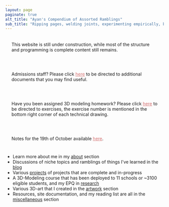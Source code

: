 ```yaml
---
layout: page
paginate: true
alt_title: "Ayan's Compendium of Assorted Ramblings"
sub_title: "Ripping pages, welding joints, experimenting empirically, burning electronics, and tuning PIDs."
---
```


<style>
  .content-container {
    border-radius: 10px; /* Add rounded corners to the container */
    padding: 20px; /* Add padding to the container */
    margin-bottom: 20px; /* Add bottom margin to create space between container and text below */
    background-size: cover;
    background-repeat: no-repeat;
    background-attachment: fixed; /* Optional, for a fixed background */
  }
  
  .content-container a {
    color: #D37070; /* Change the color of hyperlinks */
    text-decoration: underline; /* Add underline to hyperlinks */
  }
</style>
<div class="content-container" data-bg-image="assets/images/chevron2.png">
  This website is still under construction, while most of the structure and programming is complete content still remains.
</div>

<div class="content-container" data-bg-image="assets/images/chevron2.png">
  Admissions staff? Please click <a href="/admissions/">here</a> to be directed to additional documents that you may find useful.
</div>

<div class="content-container" data-bg-image="assets/images/chevron2.png">
  Have you been assigned 3D modeling homework? Please click <a href="/3d-exercises/">here</a> to be directed to exercises, the exercise number is mentioned in the bottom right corner of each technical drawing.
</div>

<div class="content-container" data-bg-image="assets/images/chevron2.png">
  Notes for the 19th of October available <a href="/19102023/">here</a>.
</div>

- Learn more about me in my <a href="/about/">about</a> section
- Discussions of niche topics and ramblings of things I've learned in the <a href="/blog/">blog</a>
- Various <a href="/projects/">projects</a> of projects that are complete and in-progress
- A 3D-Modeling course that has been deployed to 11 schools or ~3100 eligible students, and my EPQ in <a href="/research/">research</a>
- Various 3D-art that I created in the <a href="/artwork/">artwork</a> section
- Resources, site documentation, and my reading list are all in the <a href="/miscellaneous/">miscellaneous</a> section

<script>
  // Get all elements with the class "content-container"
  const contentContainers = document.querySelectorAll(".content-container");

  // Loop through the elements and set their background images
  contentContainers.forEach(container => {
    const bgImage = container.getAttribute("data-bg-image");
    container.style.backgroundImage = `url(${bgImage})`;
  });
</script>
